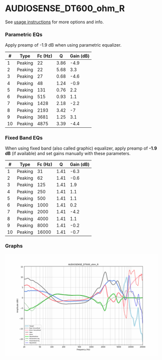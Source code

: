 # AUDIOSENSE_DT600_ohm_R
See [usage instructions](https://github.com/jaakkopasanen/AutoEq#usage) for more options and info.

### Parametric EQs
Apply preamp of -1.9 dB when using parametric equalizer.

|   # | Type    |   Fc (Hz) |    Q |   Gain (dB) |
|-----|---------|-----------|------|-------------|
|   1 | Peaking |        22 | 3.86 |        -4.9 |
|   2 | Peaking |        22 | 5.68 |         3.3 |
|   3 | Peaking |        27 | 0.68 |        -4.6 |
|   4 | Peaking |        48 | 1.24 |        -0.9 |
|   5 | Peaking |       131 | 0.76 |         2.2 |
|   6 | Peaking |       515 | 0.93 |         1.1 |
|   7 | Peaking |      1428 | 2.18 |        -2.2 |
|   8 | Peaking |      2193 | 3.42 |        -7   |
|   9 | Peaking |      3681 | 1.25 |         3.1 |
|  10 | Peaking |      4875 | 3.39 |        -4.4 |

### Fixed Band EQs
When using fixed band (also called graphic) equalizer, apply preamp of **-1.9 dB** (if available) and set gains manually with these parameters.

|   # | Type    |   Fc (Hz) |    Q |   Gain (dB) |
|-----|---------|-----------|------|-------------|
|   1 | Peaking |        31 | 1.41 |        -6.3 |
|   2 | Peaking |        62 | 1.41 |        -0.6 |
|   3 | Peaking |       125 | 1.41 |         1.9 |
|   4 | Peaking |       250 | 1.41 |         1.1 |
|   5 | Peaking |       500 | 1.41 |         1.1 |
|   6 | Peaking |      1000 | 1.41 |         0.2 |
|   7 | Peaking |      2000 | 1.41 |        -4.2 |
|   8 | Peaking |      4000 | 1.41 |         1.1 |
|   9 | Peaking |      8000 | 1.41 |        -0.2 |
|  10 | Peaking |     16000 | 1.41 |        -0.7 |

### Graphs
![](./AUDIOSENSE_DT600_ohm_R.png)
